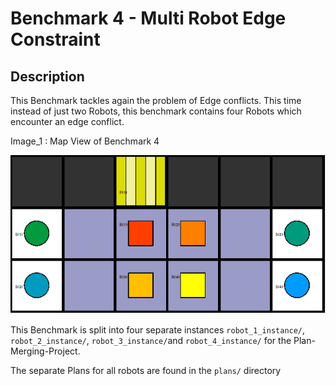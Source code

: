 # Benchmark 4 - Multi Robot Edge Constraint



## Description

This Benchmark tackles again the problem of Edge conflicts. This time instead of just two Robots, this benchmark contains four Robots which encounter an edge conflict.



Image_1 : Map View of Benchmark 4

![Map View of Benchmark 3](map.png) 



This Benchmark is split into four separate instances `robot_1_instance/`, `robot_2_instance/`, `robot_3_instance/`and `robot_4_instance/` for the Plan-Merging-Project. 

The separate Plans for all robots are found in the `plans/` directory